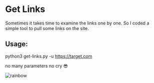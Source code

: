 # Get Links
Sometimes it takes time to examine the links one by one. So I coded a simple tool to pull some links on the site.

## Usage:

python3 get-links.py -u https://target.com

no many parameters no cry 😎

![rainbow](https://user-images.githubusercontent.com/64380389/96001237-7d6e2b80-0e40-11eb-9ad9-0c1f85286e13.gif)
